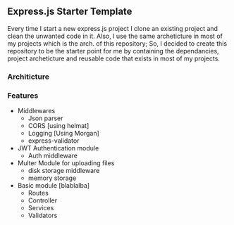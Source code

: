 ## Express.js Starter Template

 Every time I start a new express.js project I clone an existing project and clean the unwanted code in it. Also, I use the same archeticture in most of my projects which is the arch. of this repository; So, I decided to create this repository to be the starter point for me by containing the dependancies, project archeticture and reusable code that exists in most of my projects.

### Architicture


### Features
- Middlewares
    - Json parser
    - CORS [using helmat]
    - Logging [Using Morgan]
    - express-validator
- JWT Authentication module
    - Auth middleware
- Multer Module for uploading files
    - disk storage middleware
    - memory storage
- Basic module [blablalba]
    - Routes
    - Controller
    - Services
    - Validators
    
